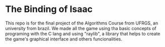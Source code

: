 <h1>The Binding of Isaac</h1>

This repo is for the final project of the Algorithms Course from UFRGS, an university from brazil.
We made all the game using tha basic concepts of programing with the C lang and using "raylib", a library that helps to create the game's graphical interface and others funcionalities.
